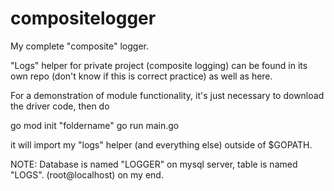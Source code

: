 # compositelogger
My complete "composite" logger.

"Logs" helper for private project (composite logging) can be found in its own repo (don't know if this is correct practice) as well as here.

For a demonstration of module functionality, it's just necessary to download the driver code, then do

go mod init "foldername"
go run main.go

it will import my "logs" helper (and everything else) outside of $GOPATH.

NOTE: Database is named "LOGGER" on mysql server, table is named "LOGS". (root@localhost) on my end.
